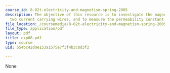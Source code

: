 ```yaml
---
course_id: 8-02t-electricity-and-magnetism-spring-2005
description: The objective of this resource is to investigate the magnetic force between
  two current carrying wires, and to measure the permeability constant ?0.
file_location: /coursemedia/8-02t-electricity-and-magnetism-spring-2005/554bc42d0e153a1575e7f3f4b3c8d3f2_exp08.pdf
file_type: application/pdf
layout: pdf
title: exp08.pdf
type: course
uid: 554bc42d0e153a1575e7f3f4b3c8d3f2

---
```

None